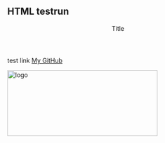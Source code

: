 ## HTML testrun
<DOCTYPE html>
<html>
  <header>
    <header style="text-align:center">Title</header>
  </header>
  <body>
    <p>test link <a href="https://github.com/ZayDepths">My GitHub</p>
    <img src="images/languages/php", alt="logo", width="342", height="150">
  </body>
</html>
